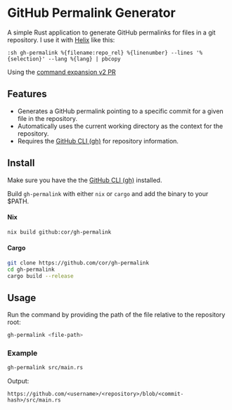 # GitHub Permalink Generator

A simple Rust application to generate GitHub permalinks for files in a git repository.
I use it with [Helix](https://helix-editor.com/) like this:

```
:sh gh-permalink %{filename:repo_rel} %{linenumber} --lines '%{selection}' --lang %{lang} | pbcopy
```

Using the [command expansion v2 PR](https://github.com/helix-editor/helix/pull/11164)

## Features

- Generates a GitHub permalink pointing to a specific commit for a given file in the repository.
- Automatically uses the current working directory as the context for the repository.
- Requires the [GitHub CLI (gh)](https://cli.github.com/) for repository information.

## Install

Make sure you have the the [GitHub CLI (gh)](https://cli.github.com/) installed.

Build `gh-permalink` with either `nix` or `cargo` and add the binary to your $PATH.

#### Nix

```bash
nix build github:cor/gh-permalink
```

#### Cargo

```bash
git clone https://github.com/cor/gh-permalink
cd gh-permalink
cargo build --release
```

## Usage

Run the command by providing the path of the file relative to the repository root:

```bash
gh-permalink <file-path>
```

### Example

```bash
gh-permalink src/main.rs
```

Output:

```text
https://github.com/<username>/<repository>/blob/<commit-hash>/src/main.rs
```
